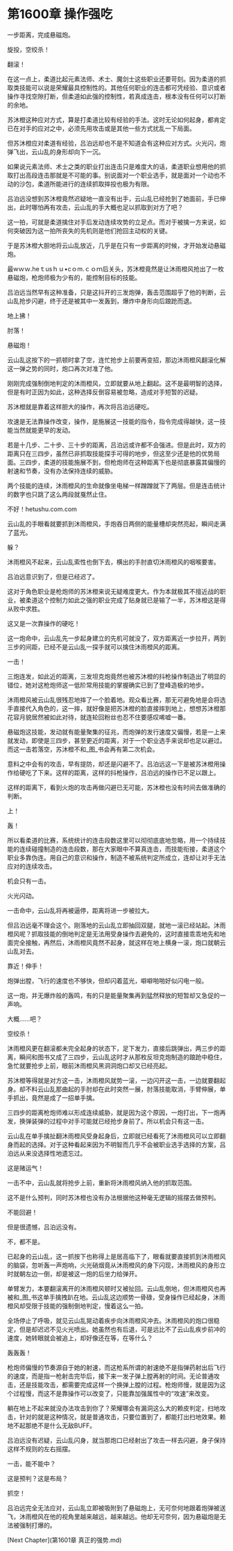 # 第1600章 操作强吃

一步距离，完成悬磁炮。

旋投，空绞杀！

翻滚！

在这一点上，柔道比起元素法师、术士、魔剑士这些职业还要苛刻。因为柔道的抓取类技能可以说是荣耀最具控制性的。其他任何职业的连击都可凭经验、意识或者操作寻找空隙打断，但柔道如此强的控制性，若真成连击，根本没有任何可以打断的余地。

苏沐橙这种应对方式，算是打柔道比较有经验的手法。这时无论如何起身，都肯定已在对手的应对之中，必须先用攻击或是其他一些方式扰乱一下局面。

但苏沐橙应对柔道有经验，吕泊远却也不是不知道会有这种应对方式。火光闪，炮弹飞出，云山乱的身形却向下一沉。

如果说元素法师、术士之类的职业打出连击只是难度大的话，柔道职业想用他的抓取打出高段连击那就是不可能的事。别说面对一个职业选手，就是面对一个动也不动的沙包，柔道所能进行的连续抓取摔投也极为有限。

吕泊远没想到苏沐橙竟然迟疑地一直没有出手，云山乱已经抢到了她面前，手已伸出，此时哪怕再有攻击，云山乱的手大概也足以抓取到对方了吧？

这一拍，可就是柔道擒住对手后发动连续攻势的立足点。而对于被擒一方来说，如何突破因为这一拍所丧失的先机则是他们抢回主动权的关键。

于是苏沐橙大胆地将云山乱放近，几乎是在只有一步距离的时候，才开始发动悬磁炮。

最wｗｗ.heｔusｈｕ•cｏm.ｃｏｍ后关头，苏沐橙竟然是让沐雨橙风抢出了一枚悬磁炮，枪炮师极为少有的，能控制目标的技能。

吕泊远当然早有这种准备，只是这抖开的三发炮弹，轰击范围超乎了他的判断，云山乱抢步闪避，终于还是被其中一发轰到，爆炸中身形向后踉跄而退。

地上拂！

肘落！

悬磁炮！

云山乱这按下的一抓顿时拿了空，连忙抢步上前要再变招，那边沐雨橙风翻滚化解这一弹之势的同时，炮口再次对准了他。

刚刚完成强制倒地判定的沐雨橙风，立即就要从地上翻起。这不是最明智的选择，但是有时正因为如此，这种选择反倒容易被忽略，造成对手短暂的迟疑。

苏沐橙就是靠着这样胆大的操作，再次将吕泊远硬吃。

攻速是无法靠操作改变，操作，是施展这一技能的指令，指令完成得越快，这一技能当然就能更早的发动。

若是十几步、二十步、三十步的距离，吕泊远或许都不会强进。但是此时，双方的距离只在三四步，虽然已非抓取技能探手可得的地步，但这至少还是他的优势局面。三四步，柔道的技能施展不到，但枪炮师在这种距离下也是彻底暴露其偏慢的射速和节奏，没有办法保持连续的威胁。

两个技能的连续，沐雨橙风的生命就像坐电梯一样蹭蹭就下了两层。但是连击统计的数字也只跳了这么两段就戛然止住。

不好！hetushu.com.com

云山乱的手眼看就要抓到沐雨橙风，手炮吞日两侧的能量槽却突然亮起，瞬间走满了蓝光。

躲？

沐雨橙风不起来，云山乱索性也倒下去，横出的手肘直切沐雨橙风的咽喉要害。

吕泊远意识到了，但是已经迟了。

这对于角色职业是枪炮师的苏沐橙来说无疑难度更大。作为本就极其不擅近战的职业，被柔道这个控制力如此之强的职业完成了贴身就已是输了一半，苏沐橙这是得从败中求胜。

这又是一次靠操作的硬吃！

这一炮命中，云山乱先一步起身建立的先机可就没了，双方距离近一步拉开，两到三步的间距，已经不是云山乱一探手就可以擒住沐雨橙风的距离。

一击！

三炮连发，如此近的距离，三发坦克炮竟然也被苏沐橙的抖枪操作制造出了明显的错位，她对这枪炮师这一低阶常用技能的掌握确实已到了登峰造极的地步。

沐雨橙风被云山乱很残忍地摔了一个脸着地。观众看比赛，那无可避免地是会将选手直接代入角色的，这一摔，就好像是把苏沐橙的脸直接摔到地上，想想苏沐橙那花容月貌居然被如此对待，就连轮回粉丝也忍不住要感叹唏嘘一番。

悬磁炮这技能，发动就有能量聚集的征兆，而炮弹的发行速度又偏慢，若是一上来就发动，即使是三四步，甚至更近的距离，对于一个职业选手来说却也足以避过。而这一击若落空，苏沐橙不和_图_书会再有第二次机会。

意料之中会有的攻击，早有提防，却还是闪避不了。吕泊远这一下是被苏沐橙用操作给硬吃了下来。这样的距离，这样的抖枪操作，吕泊远的操作已不足以跟上。

这样的距离下，看到火炮的攻击再做闪避已无可能，苏沐橙也没有时间去做准确的判断。

上！

轰！

所以看柔道的比赛，系统统计的连击段数这里可以彻彻底底地忽略，用一个持续技能的连续碰撞制造的连击段数，那在大家眼中不算真连击，而技能衔接，柔道这个职业多靠伪连。用自己的意识和操作，制造不被系统判定所成立，连却让对手无法应对的连续攻击。

机会只有一击。

火光闪动。

一击命中，云山乱将再被逼停，距离将进一步被拉大。

但吕泊远毫不理会这个。刚落地的云山乱立即抽回双腿，就地一滚已经站起。沐雨橙风呢？抓取技能的倒地判定是无法用受身操作去避免的，这时直接乖乖地先和地面完全接触，再然后，沐雨橙风竟然不起身，就这样在地上横身一滚，炮口就朝云山乱对去。

靠近！伸手！

炮弹出膛，飞行的速度也不够快，但却闪着蓝光，噼噼啪啪好似闪电一般。

这一炮，并无爆炸般的轰鸣，有的只是能量聚集再到猛然释放的短暂却又急促的一声响。

大概……吧？

空绞杀！

沐雨橙风更在翻滚都未完全起身的状态下，足下发力，直接后跳弹出，两三步的距离，瞬间和图书又成了三四步，云山乱这时才从那枚反坦克炮制造的踉跄中稳住，急忙就要抢步上前，眼前沐雨橙风黑洞洞炮口却又已经亮起。

苏沐橙等得就是对方这一击，沐雨橙风就势一滚，一边闪开这一击，一边就要翻起身。却不料云山乱那曲起的手肘却在此时突然一展，肘落技能取消，手臂伸展，单手抓出，竟然是成了一招单手擒。

三四步的距离枪炮师难以形成连续威胁，就是因为这个原因，一炮打出，下一炮再发，换弹装弹的过程中对手可能就已经抢步身前了。所以机会只有这一击。

云山乱在单手擒扯翻沐雨橙风受身起身后，立即就已经看死了沐雨橙风可以立即翻身而起的选择。对于这种看起来因为不明智而几乎不会被职业选手选择的方案，吕泊远从来没选择性地遗忘过。

这是赌运气！

一击不中，云山乱就将抢步上前，重新将沐雨橙风纳入他的抓取范围。

这不是什么预判，同时苏沐橙也没有办法根据他这种毫无逻辑的摇摆去做预判。

不能回避！

但是很遗憾，吕泊远没有。

不，都不是。

已起身的云山乱，这一抓按下也称得上是居高临下了，眼看就要直接抓到沐雨橙风的脑袋，忽听轰一声炮响，火光硝烟竟从沐雨橙风的身下闪现，沐雨橙风的身形立时就朝左边一倒，却是被这一炮的后坐力给弹开。

单臂发力，本要翻滚离开的沐雨橙风顿时又被扯回。云山乱倒地，但沐雨橙风也再被和_图_书这单手擒拽趴在地。云山乱这边顺势一骨碌，受身操作已经起身，沐雨橙风却受限于技能的强制倒地判定，慢着这么一拍。

全场停止了呼吸，就见云山乱晃动着疾步向沐雨橙风冲去。沐雨橙风的炮口很稳定，但是却迟迟不见火光喷出。她虽然也有后退，可是远比不了云山乱疾步前冲的速度，她转眼就会被追上，却好像还在等，在等什么？

轰轰轰！

枪炮师偏慢的节奏源自于她的射速，而这枪系所谓的射速绝不是指弹药射出后飞行的速度，而是指一枪射击完毕后，接下来一发子弹上膛再射的时间。无论普通攻击，还是技能攻击，都需要完成这样一个换弹上膛的过程。枪炮师慢，就是因为这个过程慢，而这不是靠操作可以改变了，只能靠加强属性中的“攻速”来改变。

躺在地上不起来就没办法攻击到你了？荣耀哪会有漏洞这么大的赖皮判定，扫地攻击，针对的就是这种情况，就是普通攻击，只要位置到了，都能打出扫地效果。赖地不起那绝不是什么无敌BUFF。

吕泊远没有迟疑，云山乱闪身，就当那炮口已经射出了攻击一样去闪避，身子保持这样不规则的左右摇摆。

一击，能不能中？

这是预判？这是布局？

抓空！

吕泊远完全无法应对，云山乱立即被吸附到了悬磁炮上，无可奈何地跟着炮弹被送飞，沐雨橙风在他的视角里越来越远，越来越远。他却无可奈何，因为悬磁炮是无法被强制打爆的。



[Next Chapter](第1601章 真正的强势.md)